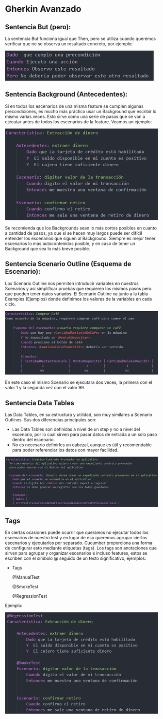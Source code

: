 # Gherkin Avanzado

## Sentencia But (pero):
La sentencia But funciona igual que Then, pero se utiliza cuando queremos verificar que no se 
observa un resultado concreto, por ejemplo:

![escenarioconbut](/screenshots/escenarioconbut.png)


## Sentencia Background (Antecedentes):

Si en todos los escenarios de una misma feature se cumplen algunas precondiciones, es mucho más 
práctico usar un Background que escribir lo mismo varias veces. Esto sirve como una serie de pasos 
que se van a ejecutar antes de todos los escenarios de la feature. Veamos un ejemplo:

![escenarioconbackground](/screenshots/escenarioconbackground.png)

Se recomienda que los Backgrounds sean lo más cortos posibles en cuanto a cantidad de pasos, ya que 
si se hacen muy largos puede ser difícil entender los escenarios que siguen al Background. Siempre es 
mejor tener escenarios lo más autocontenidos posible, y en caso de tener un Background que sea lo más 
breve posible.


## Sentencia Scenario Outline (Esquema de Escenario):

Los Scenario Outline nos permiten introducir variables en nuestros Scenarios y así simplificar pruebas 
que requieren los mismos pasos pero que pueden tener datos variados. El Scenario Outline va junto a la 
tabla Examples (Ejemplos)  donde definimos los valores de la variables en cada ciclo.

![escenarioconscenariooutline](/screenshots/escenarioconscenariooutline.png)

En este caso el mismo Scenario se ejecutara dos veces, la primera con el valor 1 y la segunda vez con el 
valor 99.


## Sentencia Data Tables
Las Data Tables, en su estructura y utilidad, son muy similares a Scenario Outlines. Sus dos diferencias 
principales son:

  * Las Data Tables son definidas a nivel de un step y no a nivel del escenario, por lo cual sirven para 
  pasar datos de entrada a un solo paso dentro del escenario.
  * No es necesario definirles un cabezal, aunque es útil y recomendable para poder referenciar los datos 
  con mayor facilidad.

![escenariocondatatable](/screenshots/escenariocondatatable.png)


## Tags

En ciertas ocasiones puede ocurrir que queramos no ejecutar todos los escenarios de nuestro test y en lugar 
de eso queremos agrupar ciertos escenarios y ejecutarlos por separado. Cucumber proporciona una forma de 
configurar esto mediante etiquetas (tags). Los tags son anotaciones que sirven para agrupar y organizar 
escenarios e incluso features, estos se escriben con el símbolo @ seguido de un texto significativo, ejemplos:

  * Tags

    @ManualTest

    @SmokeTest 

    @RegressionTest

Ejemplo:

![tags](/screenshots/tags.png)



